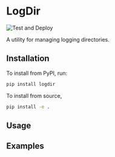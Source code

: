 # LogDir

![Test and Deploy](https://github.com/btjanaka/logdir/workflows/Test%20and%20Deploy/badge.svg?branch=master)

A utility for managing logging directories.

## Installation

To install from PyPI, run:

```bash
pip install logdir
```

To install from source,

```bash
pip install -e .
```

## Usage

## Examples
